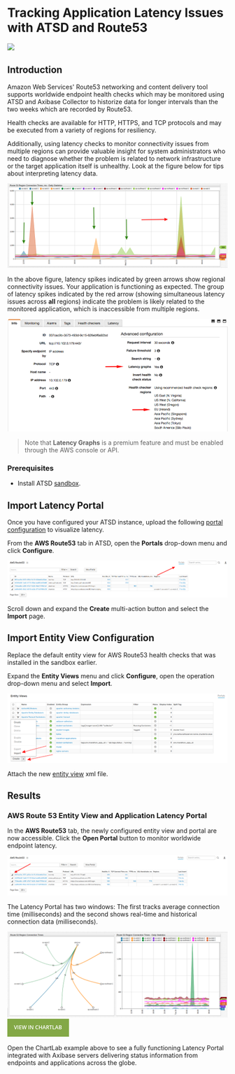# Tracking Application Latency Issues with ATSD and Route53

![](images/route53-1.png)

## Introduction

Amazon Web Services' Route53 networking and content delivery tool supports worldwide endpoint health checks which may be 
monitored using ATSD and Axibase Collector to historize data for longer intervals than the two weeks which are
recorded by Route53.

Health checks are available for HTTP, HTTPS, and TCP protocols and may be executed from a variety of regions for resiliency.

Additionally, using latency checks to monitor connectivity issues from multiple regions can provide valuable insight
for system administrators who need to diagnose whether the problem is related to network infrastructure or the target application itself is unhealthy. Look at the figure below for tips about interpreting latency data.

![](images/latency-guide.png)


In the above figure, latency spikes indicated by green arrows show regional connectivity issues. Your application is functioning as expected. The group of latency spikes indicated by the red arrow (showing simultaneous latency issues across **all** regions) indicate the problem is likely related to the monitored application, which is inaccessible from multiple  regions. 

![](images/route53-region.png)

> Note that **Latency Graphs** is a premium feature and must be enabled through the AWS console or API. 

### Prerequisites

* Install ATSD [sandbox](README.md). 

## Import Latency Portal

Once you have configured your ATSD instance, upload the following [portal configuration](resources/aws-route53-connection-time-latency.xml) to visualize latency.

From the **AWS Route53** tab in ATSD, open the **Portals** drop-down menu and click **Configure**.

![](images/upload-portal.png)

Scroll down and expand the **Create** multi-action button and select the **Import** page.

## Import Entity View Configuration

Replace the default entity view for AWS Route53 health checks that was installed in the sandbox earlier.

Expand the **Entity Views** menu and click **Configure**, open the operation drop-down menu and select **Import**.

![](images/import-evs.png)

Attach the new [entity view](resources/entity-views.xml) xml file. 

## Results

### AWS Route 53 Entity View and Application Latency Portal

In the **AWS Route53** tab, the newly configured entity view and portal are now accessible. Click the **Open Portal** button to monitor worldwide endpoint latency.

![](images/aws-entity-view-2.png)

The Latency Portal has two windows: The first tracks average connection time (milliseconds) and the second shows real-time and historical connection data (milliseconds).

![](images/route-53-connection-times.png)
[![](images/button.png)](https://apps.axibase.com/chartlab/f3c08268)

Open the ChartLab example above to see a fully functioning Latency Portal integrated with Axibase servers delivering status information from endpoints and applications across the globe.
